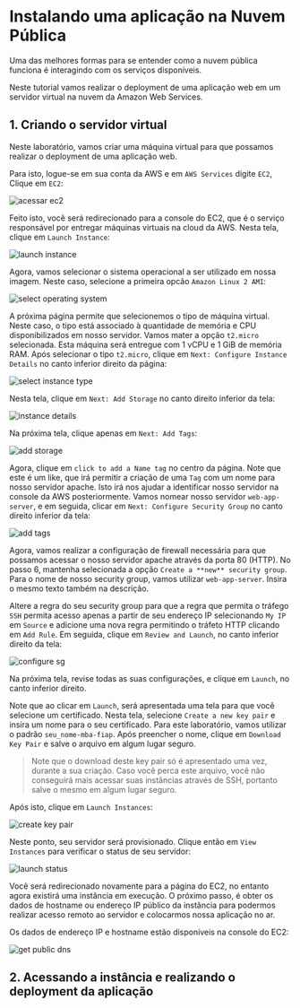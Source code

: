 # Instalando uma aplicação na Nuvem Pública

Uma das melhores formas para se entender como a nuvem pública funciona é interagindo com os serviços disponíveis.

Neste tutorial vamos realizar o deployment de uma aplicação web em um servidor virtual na nuvem da Amazon Web Services.


## 1. Criando o servidor virtual

Neste laboratório, vamos criar uma máquina virtual para que possamos realizar o deployment de uma aplicação web.

Para isto, logue-se em sua conta da AWS e em `AWS Services` digite `EC2`, Clique em `EC2`:

![acessar ec2](/01-DeployAplicacao/images/acessar_ec2.png)

Feito isto, você será redirecionado para a console do EC2, que é o serviço responsável por entregar máquinas virtuais na cloud da AWS. Nesta tela, clique em `Launch Instance`:

![launch instance](/01-DeployAplicacao/images/launch_instance.png)

Agora, vamos selecionar o sistema operacional a ser utilizado em nossa imagem. Neste caso, selecione a primeira opcão `Amazon Linux 2 AMI`:

![select operating system](/01-DeployAplicacao/images/select_operating_system.png)

A próxima página permite que selecionemos o tipo de máquina virtual. Neste caso, o tipo está associado à quantidade de memória e CPU disponibilizados em nosso servidor. Vamos mater a opção `t2.micro` selecionada. Esta máquina será entregue com 1 vCPU e 1 GiB de memória RAM. Após selecionar o tipo `t2.micro`, clique em `Next: Configure Instance Details` no canto inferior direito da página:

![select instance type](/01-DeployAplicacao/images/instance_type.png)


Nesta tela, clique em `Next: Add Storage` no canto direito inferior da tela:

![instance details](/01-DeployAplicacao/images/instance_details.png)

Na próxima tela, clique apenas em `Next: Add Tags`:

![add storage](/01-DeployAplicacao/images/add_storage.png)

Agora, clique em `click to add a Name tag` no centro da página. Note que este é um like, que irá permitir a criação de uma `Tag` com um nome para nosso servidor apache. Isto irá nos ajudar a identificar nosso servidor na console da AWS posteriormente. Vamos nomear nosso servidor `web-app-server`, e em seguida, clicar em `Next: Configure Security Group` no canto direito inferior da tela:

![add tags](/01-DeployAplicacao/images/add_tags.png)

Agora, vamos realizar a configuração de firewall necessária para que possamos acessar o nosso servidor apache através da porta 80 (HTTP). No passo 6, mantenha selecionada a opção `Create a **new** security group`. Para o nome de nosso security group, vamos utilizar `web-app-server`. Insira o mesmo texto também na descrição.

Altere a regra do seu security group para que a regra que permita o tráfego `SSH` permita acesso apenas a partir de seu endereço IP selecionando `My IP` em `Source` e adicione uma nova regra permitindo o tráfeto HTTP clicando em `Add Rule`. Em seguida, clique em `Review and Launch`, no canto inferior direito da tela:

![configure sg](/01-DeployAplicacao/images/configure_sg.png)

Na próxima tela, revise todas as suas configurações, e clique em `Launch`, no canto inferior direito.

Note que ao clicar em `Launch`, será apresentada uma tela para que você selecione um certificado. Nesta tela, selecione `Create a new key pair` e insira um nome para o seu certificado. Para este laboratório, vamos utilizar o padrão `seu_nome-mba-fiap`. Após preencher o nome, clique em `Download Key Pair` e salve o arquivo em algum lugar seguro.

>Note que o download deste key pair só é apresentado uma vez, durante a sua criação. Caso você perca este arquivo, você não conseguirá mais acessar suas instâncias através de SSH, portanto salve o mesmo em algum lugar seguro.

Após isto, clique em `Launch Instances`:

![create key pair](/01-DeployAplicacao/images/create_key_pair.png)

Neste ponto, seu servidor será provisionado. Clique então em `View Instances` para verificar o status de seu servidor:

![launch status](/01-DeployAplicacao/images/launch_status.png)

Você será redirecionado novamente para a página do EC2, no entanto agora existirá uma instância em execução. O próximo passo, é obter os dados de hostname ou endereço IP público da instância para podermos realizar acesso remoto ao servidor e colocarmos nossa aplicação no ar.

Os dados de endereço IP e hostname estão disponíveis na console do EC2:

![get public dns](/01-DeployAplicacao/images/get_public_dns.png)

## 2. Acessando a instância e realizando o deployment da aplicação
